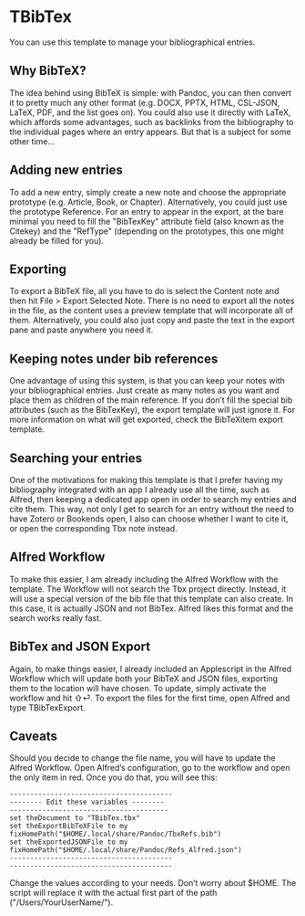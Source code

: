 # TBibTex

You can use this template to manage your bibliographical entries.   

## Why BibTeX?

The idea behind using BibTeX is simple: with Pandoc, you can then convert it to pretty much any other format (e.g. DOCX, PPTX, HTML, CSL-JSON, LaTeX, PDF, and the list goes on). You could also use it directly with LaTeX, which affords some advantages, such as backlinks from the bibliography to the individual pages where an entry appears. But that is a subject for some other time…   

## Adding new entries

To add a new entry, simply create a new note and choose the appropriate prototype (e.g. Article, Book, or Chapter). Alternatively, you could just use the prototype Reference. For an entry to appear in the export, at the bare minimal you need to fill the "BibTexKey" attribute field (also known as the Citekey) and the "RefType" (depending on the prototypes, this one might already be filled for you).   

## Exporting

To export a BibTeX file, all you have to do is select the Content note and then hit File > Export Selected Note. There is no need to export all the notes in the file, as the content uses a preview template that will incorporate all of them. Alternatively, you could also just copy and paste the text in the export pane and paste anywhere you need it.   

## Keeping notes under bib references

One advantage of using this system, is that you can keep your notes with your bibliographical entries. Just create as many notes as you want and place them as children of the main reference. If you don’t fill the special bib attributes (such as the BibTexKey), the export template will just ignore it. For more information on what will get exported, check the BibTeXitem export template.   

## Searching your entries

One of the motivations for making this template is that I prefer having my bibliography integrated with an app I already use all the time, such as Alfred, then keeping a dedicated app open in order to search my entries and cite them. This way, not only I get to search for an entry without the need to have Zotero or Bookends open, I also can choose whether I want to cite it, or open the corresponding Tbx note instead.   

## Alfred Workflow

To make this easier, I am already including the Alfred Workflow with the template. The Workflow will not search the Tbx project directly. Instead, it will use a special version of the bib file that this template can also create. In this case, it is actually JSON and not BibTex. Alfred likes this format and the search works really fast.   

## BibTex and JSON Export

Again, to make things easier, I already included an Applescript in the Alfred Workflow which will update both your BibTeX and JSON files, exporting them to the location will have chosen. To update, simply activate the workflow and hit ⇧⏎. To export the files for the first time, open Alfred and type TBibTexExport.   

## Caveats

Should you decide to change the file name, you will have to update the Alfred Workflow. Open Alfred’s configuration, go to the workflow and open the only item in red. Once you do that, you will see this:

```applescript
----------------------------------------
-------- Edit these variables --------
---------------------------------------
set theDocument to "TBibTex.tbx"
set theExportBibTeXFile to my fixHomePath("$HOME/.local/share/Pandoc/TbxRefs.bib")
set theExportedJSONFile to my fixHomePath("$HOME/.local/share/Pandoc/Refs_Alfred.json")
----------------------------------------
----------------------------------------	
```

Change the values according to your needs. Don’t worry about $HOME. The script will replace it with the actual first part of the path ("/Users/YourUserName/").



